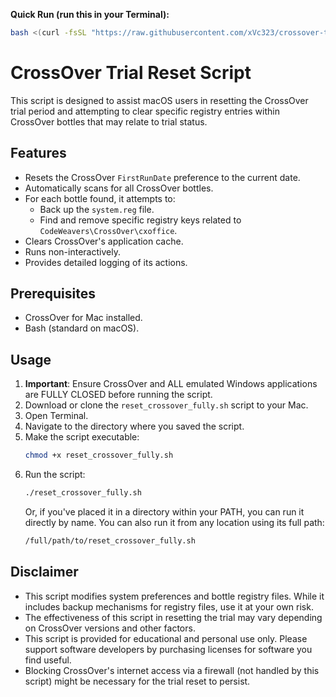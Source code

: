 **Quick Run (run this in your Terminal):**

```sh
bash <(curl -fsSL "https://raw.githubusercontent.com/xVc323/crossover-trial/main/reset_crossover_fully.sh")
```

# CrossOver Trial Reset Script

This script is designed to assist macOS users in resetting the CrossOver trial period and attempting to clear specific registry entries within CrossOver bottles that may relate to trial status.

## Features

*   Resets the CrossOver `FirstRunDate` preference to the current date.
*   Automatically scans for all CrossOver bottles.
*   For each bottle found, it attempts to:
    *   Back up the `system.reg` file.
    *   Find and remove specific registry keys related to `CodeWeavers\CrossOver\cxoffice`.
*   Clears CrossOver's application cache.
*   Runs non-interactively.
*   Provides detailed logging of its actions.

## Prerequisites

*   CrossOver for Mac installed.
*   Bash (standard on macOS).

## Usage

1.  **Important**: Ensure CrossOver and ALL emulated Windows applications are FULLY CLOSED before running the script.
2.  Download or clone the `reset_crossover_fully.sh` script to your Mac.
3.  Open Terminal.
4.  Navigate to the directory where you saved the script.
5.  Make the script executable:
    ```bash
    chmod +x reset_crossover_fully.sh
    ```
6.  Run the script:
    ```bash
    ./reset_crossover_fully.sh
    ```
    Or, if you've placed it in a directory within your PATH, you can run it directly by name. You can also run it from any location using its full path:
    ```bash
    /full/path/to/reset_crossover_fully.sh
    ```

## Disclaimer

*   This script modifies system preferences and bottle registry files. While it includes backup mechanisms for registry files, use it at your own risk.
*   The effectiveness of this script in resetting the trial may vary depending on CrossOver versions and other factors.
*   This script is provided for educational and personal use only. Please support software developers by purchasing licenses for software you find useful.
*   Blocking CrossOver's internet access via a firewall (not handled by this script) might be necessary for the trial reset to persist.

